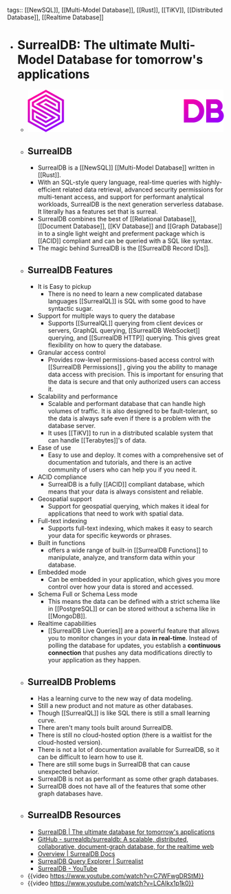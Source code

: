 tags:: [[NewSQL]], [[Multi-Model Database]], [[Rust]], [[TiKV]], [[Distributed Database]], [[Realtime Database]]

- # SurrealDB: The ultimate Multi-Model Database for tomorrow's applications
	- ![surrealdb.png](../assets/surrealdb_1687968200911_0.png)
	- ## SurrealDB
		- SurrealDB is a [[NewSQL]] [[Multi-Model Database]] written in [[Rust]].
		- With an SQL-style query language, real-time queries with highly-efficient related data retrieval, advanced security permissions for multi-tenant access, and support for performant analytical workloads, SurrealDB is the next generation serverless database. It literally has a features set that is surreal.
		- SurrealDB combines the best of [[Relational Database]], [[Document Database]], [[KV Database]] and [[Graph Database]] in to a single light weight and preferment package which is [[ACID]] compliant and can  be queried with a SQL like syntax.
		- The magic behind SurrealDB is the [[SurrealDB Record IDs]].
	- ## SurrealDB Features
		- It is Easy to pickup
			- There is no need to learn a new complicated database languages [[SurrealQL]] is SQL with some good to have syntactic sugar.
		- Support for multiple ways to query the database
			- Supports [[SurrealQL]] querying from client devices or servers, GraphQL querying, [[SurrealDB WebSocket]] querying, and [[SurrealDB HTTP]] querying. This gives great flexibility on how to query the database.
		- Granular access control
			- Provides row-level permissions-based access control with [[SurrealDB Permissions]] , giving you the ability to manage data access with precision. This is important for ensuring that the data is secure and that only authorized users can access it.
		- Scalability and performance
			- Scalable and performant database that can handle high volumes of traffic. It is also designed to be fault-tolerant, so the data is always safe even if there is a problem with the database server.
			- It uses [[TiKV]] to run in a distributed scalable system that can handle [[Terabytes]]'s of data.
		- Ease of use
			- Easy to use and deploy. It comes with a comprehensive set of documentation and tutorials, and there is an active community of users who can help you if you need it.
		- ACID compliance
			- SurrealDB is a fully [[ACID]] compliant database, which means that your data is always consistent and reliable.
		- Geospatial support
			- Support for geospatial querying, which makes it ideal for applications that need to work with spatial data.
		- Full-text indexing
			- Supports full-text indexing, which makes it easy to search your data for specific keywords or phrases.
		- Built in functions
			- offers a wide range of built-in [[SurrealDB Functions]] to manipulate, analyze, and transform data within your database.
		- Embedded mode
			- Can be embedded in your application, which gives you more control over how your data is stored and accessed.
		- Schema Full or Schema Less mode
			- This means the data can be defined with a strict schema like in [[PostgreSQL]] or can be stored without a schema like in [[MongoDB]].
		- Realtime capabilities
			- [[SurrealDB Live Queries]] are a powerful feature that allows you to monitor changes in your data **in real-time**. Instead of polling the database for updates, you establish a **continuous connection** that pushes any data modifications directly to your application as they happen.
	- ## SurrealDB Problems
		- Has a learning curve to the new way of data modeling.
		- Still a new product and not mature as other databases.
		- Though [[SurrealQL]] is like SQL there is still a small learning curve.
		- There aren't many tools built around SurrealDB.
		- There is still no cloud-hosted option (there is a waitlist for the cloud-hosted version).
		- There is not a lot of documentation available for SurrealDB, so it can be difficult to learn how to use it.
		- There are still some bugs in SurrealDB that can cause unexpected behavior.
		- SurrealDB is not as performant as some other graph databases.
		- SurrealDB does not have all of the features that some other graph databases have.
	- ## SurrealDB Resources
		- [SurrealDB | The ultimate database for tomorrow's applications](https://surrealdb.com/)
		- [GitHub - surrealdb/surrealdb: A scalable, distributed, collaborative, document-graph database, for the realtime web](https://github.com/surrealdb/surrealdb)
		- [Overview | SurrealDB Docs](https://docs.surrealdb.com/docs/intro)
		- [SurrealDB Query Explorer | Surrealist](https://surrealist.starlane.studio/)
		- [SurrealDB - YouTube](https://www.youtube.com/channel/UCjf2teVEuYVvvVC-gFZNq6w)
	- {{video https://www.youtube.com/watch?v=C7WFwgDRStM}}
	- {{video https://www.youtube.com/watch?v=LCAIkx1p1k0}}